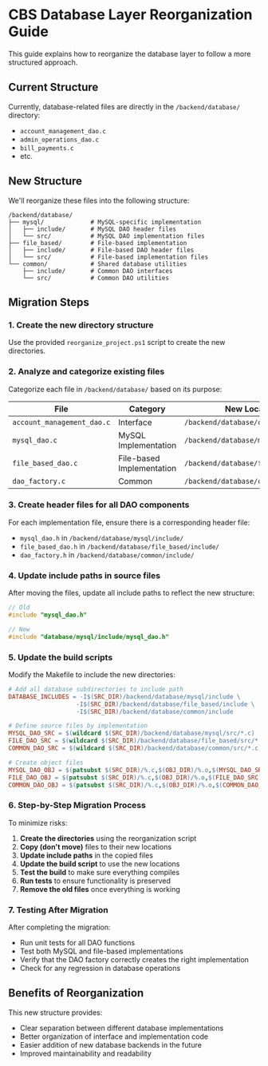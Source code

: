 # CBS Database Layer Reorganization Guide

This guide explains how to reorganize the database layer to follow a more structured approach.

## Current Structure

Currently, database-related files are directly in the `/backend/database/` directory:
- `account_management_dao.c`
- `admin_operations_dao.c`
- `bill_payments.c`
- etc.

## New Structure

We'll reorganize these files into the following structure:

```
/backend/database/
├── mysql/             # MySQL-specific implementation
│   ├── include/       # MySQL DAO header files
│   └── src/           # MySQL DAO implementation files
├── file_based/        # File-based implementation
│   ├── include/       # File-based DAO header files
│   └── src/           # File-based implementation files
└── common/            # Shared database utilities
    ├── include/       # Common DAO interfaces
    └── src/           # Common DAO utilities
```

## Migration Steps

### 1. Create the new directory structure

Use the provided `reorganize_project.ps1` script to create the new directories.

### 2. Analyze and categorize existing files

Categorize each file in `/backend/database/` based on its purpose:

| File | Category | New Location |
|------|----------|--------------|
| `account_management_dao.c` | Interface | `/backend/database/common/include/` |
| `mysql_dao.c` | MySQL Implementation | `/backend/database/mysql/src/` |
| `file_based_dao.c` | File-based Implementation | `/backend/database/file_based/src/` |
| `dao_factory.c` | Common | `/backend/database/common/src/` |

### 3. Create header files for all DAO components

For each implementation file, ensure there is a corresponding header file:

- `mysql_dao.h` in `/backend/database/mysql/include/`
- `file_based_dao.h` in `/backend/database/file_based/include/`
- `dao_factory.h` in `/backend/database/common/include/`

### 4. Update include paths in source files

After moving the files, update all include paths to reflect the new structure:

```c
// Old
#include "mysql_dao.h"

// New
#include "database/mysql/include/mysql_dao.h"
```

### 5. Update the build scripts

Modify the Makefile to include the new directories:

```makefile
# Add all database subdirectories to include path
DATABASE_INCLUDES = -I$(SRC_DIR)/backend/database/mysql/include \
                   -I$(SRC_DIR)/backend/database/file_based/include \
                   -I$(SRC_DIR)/backend/database/common/include

# Define source files by implementation
MYSQL_DAO_SRC = $(wildcard $(SRC_DIR)/backend/database/mysql/src/*.c)
FILE_DAO_SRC = $(wildcard $(SRC_DIR)/backend/database/file_based/src/*.c)
COMMON_DAO_SRC = $(wildcard $(SRC_DIR)/backend/database/common/src/*.c)

# Create object files
MYSQL_DAO_OBJ = $(patsubst $(SRC_DIR)/%.c,$(OBJ_DIR)/%.o,$(MYSQL_DAO_SRC))
FILE_DAO_OBJ = $(patsubst $(SRC_DIR)/%.c,$(OBJ_DIR)/%.o,$(FILE_DAO_SRC))
COMMON_DAO_OBJ = $(patsubst $(SRC_DIR)/%.c,$(OBJ_DIR)/%.o,$(COMMON_DAO_SRC))
```

### 6. Step-by-Step Migration Process

To minimize risks:

1. **Create the directories** using the reorganization script
2. **Copy (don't move)** files to their new locations
3. **Update include paths** in the copied files
4. **Update the build script** to use the new locations
5. **Test the build** to make sure everything compiles
6. **Run tests** to ensure functionality is preserved
7. **Remove the old files** once everything is working

### 7. Testing After Migration

After completing the migration:
- Run unit tests for all DAO functions
- Test both MySQL and file-based implementations
- Verify that the DAO factory correctly creates the right implementation
- Check for any regression in database operations

## Benefits of Reorganization

This new structure provides:
- Clear separation between different database implementations
- Better organization of interface and implementation code
- Easier addition of new database backends in the future
- Improved maintainability and readability

